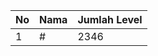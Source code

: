 | No | Nama            | Jumlah Level |
|----|-----------------|--------------|
| 1  | #    |    2346        |
